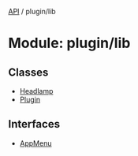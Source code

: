 [API](../API.md) / plugin/lib

# Module: plugin/lib

## Classes

- [Headlamp](../classes/plugin_lib.Headlamp.md)
- [Plugin](../classes/plugin_lib.Plugin.md)

## Interfaces

- [AppMenu](../interfaces/plugin_lib.AppMenu.md)
